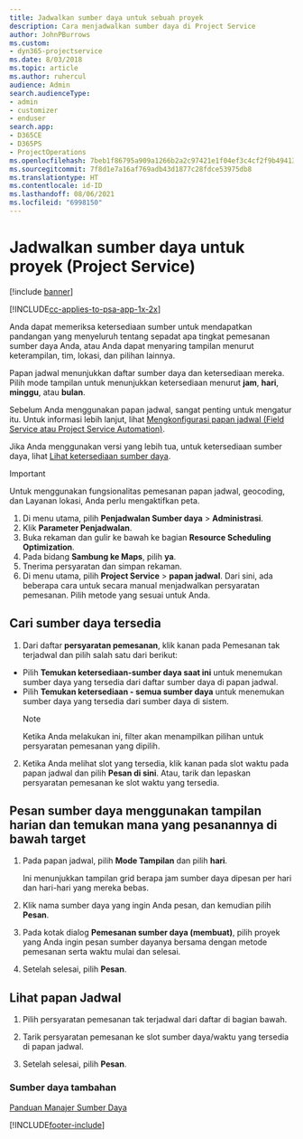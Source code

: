 ```yaml
---
title: Jadwalkan sumber daya untuk sebuah proyek
description: Cara menjadwalkan sumber daya di Project Service
author: JohnPBurrows
ms.custom:
- dyn365-projectservice
ms.date: 8/03/2018
ms.topic: article
ms.author: ruhercul
audience: Admin
search.audienceType:
- admin
- customizer
- enduser
search.app:
- D365CE
- D365PS
- ProjectOperations
ms.openlocfilehash: 7beb1f86795a909a1266b2a2c97421e1f04ef3c4cf2f9b49413cd1382b0f2011
ms.sourcegitcommit: 7f8d1e7a16af769adb43d1877c28fdce53975db8
ms.translationtype: HT
ms.contentlocale: id-ID
ms.lasthandoff: 08/06/2021
ms.locfileid: "6998150"
---
```

# <a name="schedule-resources-for-a-project-project-service"></a>Jadwalkan sumber daya untuk proyek (Project Service)

[!include [banner](../includes/psa-now-project-operations.md)]

[!INCLUDE[cc-applies-to-psa-app-1x-2x](../includes/cc-applies-to-psa-app-1x-2x.md)]

Anda dapat memeriksa ketersediaan sumber untuk mendapatkan pandangan yang menyeluruh tentang sepadat apa tingkat pemesanan sumber daya Anda, atau Anda dapat menyaring tampilan menurut keterampilan, tim, lokasi, dan pilihan lainnya.  
  
Papan jadwal menunjukkan daftar sumber daya dan ketersediaan mereka. Pilih mode tampilan untuk menunjukkan ketersediaan menurut **jam**, **hari**, **minggu**, atau **bulan**.  
  
Sebelum Anda menggunakan papan jadwal, sangat penting untuk mengatur itu. Untuk informasi lebih lanjut, lihat [Mengkonfigurasi papan jadwal (Field Service atau Project Service Automation)](/dynamics365/field-service/configure-schedule-board).
  
Jika Anda menggunakan versi yang lebih tua, untuk ketersediaan sumber daya, lihat [Lihat ketersediaan sumber daya](../psa/view-resource-availability.md).  

> [!IMPORTANT]
>  Untuk menggunakan fungsionalitas pemesanan papan jadwal, geocoding, dan Layanan lokasi, Anda perlu mengaktifkan peta.  
> 
> 1. Di menu utama, pilih **Penjadwalan Sumber daya** > **Administrasi**.  
> 2. Klik **Parameter Penjadwalan**.  
> 3. Buka rekaman dan gulir ke bawah ke bagian **Resource Scheduling Optimization**.  
> 4. Pada bidang **Sambung ke Maps**, pilih **ya**.  
> 5. Tnerima persyaratan dan simpan rekaman.  
> 6. Di menu utama, pilih **Project Service** > **papan jadwal**. Dari sini, ada beberapa cara untuk secara manual menjadwalkan persyaratan pemesanan. Pilih metode yang sesuai untuk Anda.
  
## <a name="find-available-resources"></a>Cari sumber daya tersedia

1.  Dari daftar **persyaratan pemesanan**, klik kanan pada Pemesanan tak terjadwal dan pilih salah satu dari berikut:  
  
- Pilih **Temukan ketersediaan-sumber daya saat ini** untuk menemukan sumber daya yang tersedia dari daftar sumber daya di papan jadwal.  
- Pilih **Temukan ketersediaan - semua sumber daya** untuk menemukan sumber daya yang tersedia dari sumber daya di sistem.  
   > [!NOTE]
   >  Ketika Anda melakukan ini, filter akan menampilkan pilihan untuk persyaratan pemesanan yang dipilih.  
  
2. Ketika Anda melihat slot yang tersedia, klik kanan pada slot waktu pada papan jadwal dan pilih **Pesan di sini**. Atau, tarik dan lepaskan persyaratan pemesanan ke slot waktu yang tersedia.  
  

## <a name="book-a-resource-using-the-daily-view-and-find-whos-under-booked"></a>Pesan sumber daya menggunakan tampilan harian dan temukan mana yang pesanannya di bawah target
  
1.  Pada papan jadwal, pilih **Mode Tampilan** dan pilih **hari**.  
  
    Ini menunjukkan tampilan grid berapa jam sumber daya dipesan per hari dan hari-hari yang mereka bebas.  
  
2.  Klik nama sumber daya yang ingin Anda pesan, dan kemudian pilih **Pesan**.  
  
3.  Pada kotak dialog **Pemesanan sumber daya (membuat)**, pilih proyek yang Anda ingin pesan sumber dayanya bersama dengan metode pemesanan serta waktu mulai dan selesai.  
  
4.  Setelah selesai, pilih **Pesan**.  
  
## <a name="view-to-the-schedule-board"></a>Lihat papan Jadwal
  
1.  Pilih persyaratan pemesanan tak terjadwal dari daftar di bagian bawah.  
  
2.  Tarik persyaratan pemesanan ke slot sumber daya/waktu yang tersedia di papan jadwal.  
  
3.  Setelah selesai, pilih **Pesan**.  
  
### <a name="additional-resources"></a>Sumber daya tambahan  
 [Panduan Manajer Sumber Daya](../psa/resource-manager-guide.md)


[!INCLUDE[footer-include](../includes/footer-banner.md)]